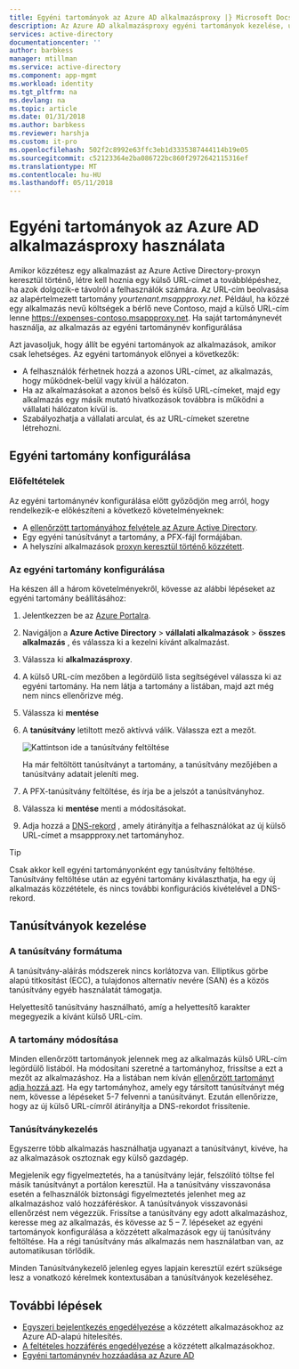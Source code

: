 ```yaml
---
title: Egyéni tartományok az Azure AD alkalmazásproxy |} Microsoft Docs
description: Az Azure AD alkalmazásproxy egyéni tartományok kezelése, úgy, hogy az alkalmazás URL-CÍMÉT a függetlenül ugyanaz a felhasználók elérhetik azt.
services: active-directory
documentationcenter: ''
author: barbkess
manager: mtillman
ms.service: active-directory
ms.component: app-mgmt
ms.workload: identity
ms.tgt_pltfrm: na
ms.devlang: na
ms.topic: article
ms.date: 01/31/2018
ms.author: barbkess
ms.reviewer: harshja
ms.custom: it-pro
ms.openlocfilehash: 502f2c8992e63ffc3eb1d3335387444114b19e05
ms.sourcegitcommit: c52123364e2ba086722bc860f2972642115316ef
ms.translationtype: MT
ms.contentlocale: hu-HU
ms.lasthandoff: 05/11/2018
---
```

# <a name="working-with-custom-domains-in-azure-ad-application-proxy"></a>Egyéni tartományok az Azure AD alkalmazásproxy használata

Amikor közzétesz egy alkalmazást az Azure Active Directory-proxyn keresztül történő, létre kell hoznia egy külső URL-címet a továbblépéshez, ha azok dolgozik-e távolról a felhasználók számára. Az URL-cím beolvasása az alapértelmezett tartomány *yourtenant.msappproxy.net*. Például, ha közzé egy alkalmazás nevű költségek a bérlő neve Contoso, majd a külső URL-cím lenne https://expenses-contoso.msappproxy.net. Ha saját tartománynevét használja, az alkalmazás az egyéni tartománynév konfigurálása 

Azt javasoljuk, hogy állít be egyéni tartományok az alkalmazások, amikor csak lehetséges. Az egyéni tartományok előnyei a következők:

- A felhasználók férhetnek hozzá a azonos URL-címet, az alkalmazás, hogy működnek-belül vagy kívül a hálózaton.
- Ha az alkalmazásokat a azonos belső és külső URL-címeket, majd egy alkalmazás egy másik mutató hivatkozások továbbra is működni a vállalati hálózaton kívül is. 
- Szabályozhatja a vállalati arculat, és az URL-címeket szeretne létrehozni. 


## <a name="configure-a-custom-domain"></a>Egyéni tartomány konfigurálása

### <a name="prerequisites"></a>Előfeltételek

Az egyéni tartománynév konfigurálása előtt győződjön meg arról, hogy rendelkezik-e előkészíteni a következő követelményeknek: 
- A [ellenőrzött tartományához felvétele az Azure Active Directory](../add-custom-domain.md).
- Egy egyéni tanúsítványt a tartomány, a PFX-fájl formájában. 
- A helyszíni alkalmazások [proxyn keresztül történő közzétett](application-proxy-publish-azure-portal.md).

### <a name="configure-your-custom-domain"></a>Az egyéni tartomány konfigurálása

Ha készen áll a három követelményekről, kövesse az alábbi lépéseket az egyéni tartomány beállításához:

1. Jelentkezzen be az [Azure Portalra](https://portal.azure.com).
2. Navigáljon a **Azure Active Directory** > **vállalati alkalmazások** > **összes alkalmazás** , és válassza ki a kezelni kívánt alkalmazást.
3. Válassza ki **alkalmazásproxy**. 
4. A külső URL-cím mezőben a legördülő lista segítségével válassza ki az egyéni tartomány. Ha nem látja a tartomány a listában, majd azt még nem nincs ellenőrizve még. 
5. Válassza ki **mentése**
5. A **tanúsítvány** letiltott mező aktívvá válik. Válassza ezt a mezőt. 

   ![Kattintson ide a tanúsítvány feltöltése](./media/application-proxy-configure-custom-domain/certificate.png)

   Ha már feltöltött tanúsítványt a tartomány, a tanúsítvány mezőjében a tanúsítvány adatait jeleníti meg. 

6. A PFX-tanúsítvány feltöltése, és írja be a jelszót a tanúsítványhoz. 
7. Válassza ki **mentése** menti a módosításokat. 
8. Adja hozzá a [DNS-rekord](../../dns/dns-operations-recordsets-portal.md) , amely átirányítja a felhasználókat az új külső URL-címet a msappproxy.net tartományhoz. 

>[!TIP] 
>Csak akkor kell egyéni tartományonként egy tanúsítvány feltöltése. Tanúsítvány feltöltése után az egyéni tartomány kiválaszthatja, ha egy új alkalmazás közzététele, és nincs további konfigurációs kivételével a DNS-rekord. 

## <a name="manage-certificates"></a>Tanúsítványok kezelése

### <a name="certificate-format"></a>A tanúsítvány formátuma
A tanúsítvány-aláírás módszerek nincs korlátozva van. Elliptikus görbe alapú titkosítást (ECC), a tulajdonos alternatív nevére (SAN) és a közös tanúsítvány egyéb használatát támogatja. 

Helyettesítő tanúsítvány használható, amíg a helyettesítő karakter megegyezik a kívánt külső URL-cím. 

### <a name="changing-the-domain"></a>A tartomány módosítása
Minden ellenőrzött tartományok jelennek meg az alkalmazás külső URL-cím legördülő listából. Ha módosítani szeretné a tartományhoz, frissítse a ezt a mezőt az alkalmazáshoz. Ha a listában nem kíván [ellenőrzött tartományt adja hozzá azt](../add-custom-domain.md). Ha egy tartományhoz, amely egy társított tanúsítványt még nem, kövesse a lépéseket 5-7 felvenni a tanúsítványt. Ezután ellenőrizze, hogy az új külső URL-címről átirányítja a DNS-rekordot frissítenie. 

### <a name="certificate-management"></a>Tanúsítványkezelés
Egyszerre több alkalmazás használhatja ugyanazt a tanúsítványt, kivéve, ha az alkalmazások osztoznak egy külső gazdagép. 

Megjelenik egy figyelmeztetés, ha a tanúsítvány lejár, felszólító töltse fel másik tanúsítványt a portálon keresztül. Ha a tanúsítvány visszavonása esetén a felhasználók biztonsági figyelmeztetés jelenhet meg az alkalmazáshoz való hozzáféréskor. A tanúsítványok visszavonási ellenőrzést nem végezzük.  Frissítse a tanúsítvány egy adott alkalmazáshoz, keresse meg az alkalmazás, és kövesse az 5 – 7. lépéseket az egyéni tartományok konfigurálása a közzétett alkalmazások egy új tanúsítvány feltöltése. Ha a régi tanúsítvány más alkalmazás nem használatban van, az automatikusan törlődik. 

Minden Tanúsítványkezelő jelenleg egyes lapjain keresztül ezért szüksége lesz a vonatkozó kérelmek kontextusában a tanúsítványok kezeléséhez. 

## <a name="next-steps"></a>További lépések
* [Egyszeri bejelentkezés engedélyezése](application-proxy-configure-single-sign-on-with-kcd.md) a közzétett alkalmazásokhoz az Azure AD-alapú hitelesítés.
* [A feltételes hozzáférés engedélyezése](../application-proxy-enable-remote-access-sharepoint.md) a közzétett alkalmazásokhoz.
* [Egyéni tartománynév hozzáadása az Azure AD](../add-custom-domain.md)



